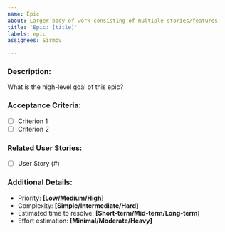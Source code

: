 ```yaml
---
name: Epic
about: Larger body of work consisting of multiple stories/features
title: 'Epic: [title]'
labels: epic
assignees: Sirmov

---
```


### Description:
What is the high-level goal of this epic?

### Acceptance Criteria:
- [ ] Criterion 1
- [ ] Criterion 2

### Related User Stories:
- [ ] User Story (#)

### Additional Details:
- Priority: **[Low/Medium/High]**
- Complexity: **[Simple/Intermediate/Hard]**
- Estimated time to resolve: **[Short-term/Mid-term/Long-term]**
- Effort estimation: **[Minimal/Moderate/Heavy]**
